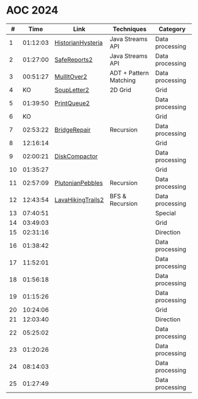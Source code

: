 # AOC 2024



| #  | Time     | Link                  | Techniques              | Category                     |
|----|----------|-----------------------|-------------------------|------------------------------|
| 1  | 01:12:03 | [HistorianHysteria](./src/main/java/info/jab/aoc/day1/HistorianHysteria.java) | Java Streams API | Data processing |
| 2  | 01:27:00 | [SafeReports2](./src/main/java/info/jab/aoc/day2/SafeReports2.java) | Java Streams API | Data processing |
| 3  | 00:51:27 | [MullItOver2](./src/main/java/info/jab/aoc/day3/MullItOver2.java) | ADT + Pattern Matching | Data processing |
| 4  | KO       | [SoupLetter2](./src/main/java/info/jab/aoc/day4/SoupLetter2.java) | 2D Grid | Grid |
| 5  | 01:39:50 | [PrintQueue2](./src/main/java/info/jab/aoc/day5/PrintQueue2.java) |      | Data processing |
| 6  | KO       |                       |                         | Grid                         |
| 7  | 02:53:22 | [BridgeRepair](./src/main/java/info/jab/aoc/day7/BridgeRepair.java) | Recursion | Data processing |
| 8  | 12:16:14 |                       |      | Grid |
| 9  | 02:00:21 | [DiskCompactor](./src/main/java/info/jab/aoc/day9/DiskCompactor.java) |      | Data processing |
| 10 | 01:35:27 |                       |      | Grid            |
| 11 | 02:57:09 | [PlutonianPebbles](./src/main/java/info/jab/aoc/day11/PlutonianPebbles.java) | Recursion     | Data processing |
| 12 | 12:43:54 | [LavaHikingTrails2](./src/main/java/info/jab/aoc/day12/LavaHikingTrails2.java) | BFS & Recursion | Data processing |
| 13 | 07:40:51 |                       |      | Special         |
| 14 | 03:49:03 |                       |      | Grid            |
| 15 | 02:31:16 |                       |      | Direction       |
| 16 | 01:38:42 |                       |      | Data processing |
| 17 | 11:52:01 |                       |      | Data processing |
| 18 | 01:56:18 |                       |      | Data processing |
| 19 | 01:15:26 |                       |      | Data processing |
| 20 | 10:24:06 |                       |      | Grid            |
| 21 | 12:03:40 |                       |      | Direction       |
| 22 | 05:25:02 |                       |      | Data processing |
| 23 | 01:20:26 |                       |      | Data processing |
| 24 | 08:14:03 |                       |      | Data processing |
| 25 | 01:27:49 |                       |      | Data processing |
